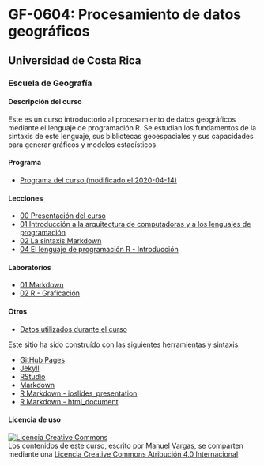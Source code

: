 # GF-0604: Procesamiento de datos geográficos

## Universidad de Costa Rica
### Escuela de Geografía

#### Descripción del curso
Este es un curso introductorio al procesamiento de datos geográficos mediante el lenguaje de programación R. Se estudian los fundamentos de la sintaxis de este lenguaje, sus bibliotecas geoespaciales y sus capacidades para generar gráficos y modelos estadísticos.

#### Programa
* [Programa del curso (modificado el 2020-04-14)](https://github.com/geoprocesamiento-2020i/programa-curso/blob/master/GF-0604-Procesamiento_datos_geograficos-Programa_curso-2020-I-20200414.pdf)

#### Lecciones
* [00 Presentación del curso](https://geoprocesamiento-2020i.github.io/leccion-00-presentacion/)
* [01 Introducción a la arquitectura de computadoras y a los lenguajes de programación](https://geoprocesamiento-2020i.github.io/leccion-01-introduccion/)
* [02 La sintaxis Markdown](https://geoprocesamiento-2020i.github.io/leccion-02-markdown/)
* [04 El lenguaje de programación R - Introducción](https://geoprocesamiento-2020i.github.io/leccion-04-r-introduccion/)

#### Laboratorios
* [01 Markdown](https://geoprocesamiento-2020i.github.io/laboratorio-01-markdown/)
* [02 R - Graficación](https://geoprocesamiento-2020i.github.io/laboratorio-02-r-graficacion/)

#### Otros
* [Datos utilizados durante el curso](https://github.com/geoprocesamiento-2020i/datos)

Este sitio ha sido construído con las siguientes herramientas y sintaxis:

- [GitHub Pages](https://pages.github.com/)
- [Jekyll](https://jekyllrb.com/)
- [RStudio](https://rstudio.com/)
- [Markdown](https://daringfireball.net/projects/markdown/)
- [R Markdown - ioslides_presentation](https://bookdown.org/yihui/rmarkdown/ioslides-presentation.html)
- [R Markdown - html_document](https://bookdown.org/yihui/rmarkdown/html-document.html)

#### Licencia de uso
<a rel="license" href="http://creativecommons.org/licenses/by/4.0/"><img alt="Licencia Creative Commons" style="border-width:0" src="https://i.creativecommons.org/l/by/4.0/88x31.png" /></a><br /><span xmlns:dct="http://purl.org/dc/terms/" property="dct:title">Los contenidos de este curso</span>, escrito por <a xmlns:cc="http://creativecommons.org/ns#" href="https://github.com/mfvargas" property="cc:attributionName" rel="cc:attributionURL">Manuel Vargas</a>, se comparten mediante una <a rel="license" href="http://creativecommons.org/licenses/by/4.0/">Licencia Creative Commons Atribución 4.0 Internacional</a>.
